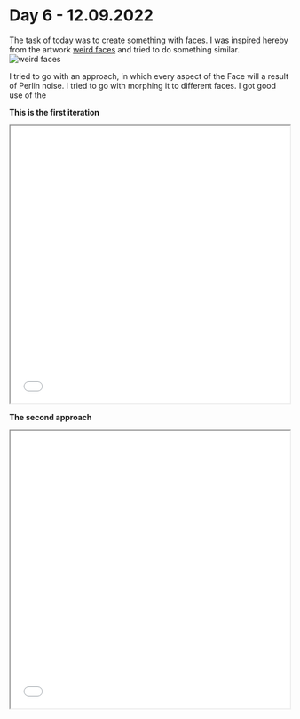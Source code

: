 # **Day 6 - 12.09.2022**

The task of today was to create something with faces. I was inspired hereby from the artwork [weird faces]() and tried to do something similar.
![weird faces](https://digitalideation.github.io/gencg_h2201/notes/day06/images/weird_faces.jpg)

I tried to go with an approach, in which every aspect of the Face will a result of Perlin noise. I tried to go with morphing it to different faces. I got good use of the 

**This is the first iteration**
<iframe src="01/index.html" width="100%" height="500px"></iframe>

**The second approach**
<iframe src="02/index.html" width="100%" height="500px"></iframe>